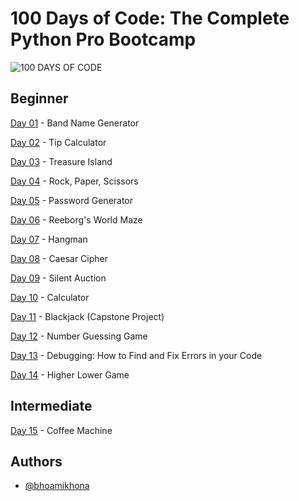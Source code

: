 # 100 Days of Code: The Complete Python Pro Bootcamp

![100 DAYS OF CODE](https://user-images.githubusercontent.com/50435319/217755045-40b8d037-aad7-41f1-82fa-611493b95b19.png)

## Beginner

[Day 01](https://github.com/bhoamikhona/python-bootcamp/tree/main/Day%2001) - Band Name Generator

[Day 02](https://github.com/bhoamikhona/python-bootcamp/tree/main/Day%2002) - Tip Calculator

[Day 03](https://github.com/bhoamikhona/python-bootcamp/tree/main/Day%2003) - Treasure Island

[Day 04](https://github.com/bhoamikhona/python-bootcamp/tree/main/Day%2004) - Rock, Paper, Scissors

[Day 05](https://github.com/bhoamikhona/python-bootcamp/tree/main/Day%2005) - Password Generator

[Day 06](https://github.com/bhoamikhona/python-bootcamp/tree/main/Day%2006) - Reeborg's World Maze

[Day 07](https://github.com/bhoamikhona/python-bootcamp/tree/main/Day%2007) - Hangman

[Day 08](https://github.com/bhoamikhona/python-bootcamp/tree/main/Day%2008) - Caesar Cipher

[Day 09](https://github.com/bhoamikhona/python-bootcamp/tree/main/Day%2009) - Silent Auction

[Day 10](https://github.com/bhoamikhona/python-bootcamp/tree/main/Day%2010) - Calculator

[Day 11](https://github.com/bhoamikhona/python-bootcamp/tree/main/Day%2011) - Blackjack (Capstone Project)

[Day 12](https://github.com/bhoamikhona/python-bootcamp/tree/main/Day%2012) - Number Guessing Game

[Day 13](https://github.com/bhoamikhona/python-bootcamp/tree/main/Day%2013) - Debugging: How to Find and Fix Errors in your Code

[Day 14](https://github.com/bhoamikhona/python-bootcamp/tree/main/Day%2014) - Higher Lower Game

## Intermediate

[Day 15](https://github.com/bhoamikhona/python-bootcamp/tree/main/Day%2015) - Coffee Machine

## Authors

- [@bhoamikhona](https://github.com/bhoamikhona)
